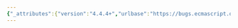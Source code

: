 ```yaml
---
{"_attributes":{"version":"4.4.4+","urlbase":"https://bugs.ecmascript.org/","maintainer":"dherman@mozilla.com"},"bug":{"bug_id":2442,"creation_ts":"2014-01-27 06:44:00 -0800","short_desc":"12.1.5 Object Initialiser: Missing [?Yield] parameter in CoverInitialisedName","delta_ts":"2014-04-06 11:29:46 -0700","product":"Draft for 6th Edition","component":"technical issue","version":"Rev 22: January 20, 2014 Draft","rep_platform":"All","op_sys":"All","bug_status":"RESOLVED","resolution":"FIXED","priority":"Normal","bug_severity":"normal","everconfirmed":true,"reporter":{"uid":"andrebargull","name":"André Bargull"},"assigned_to":{"uid":"allen","name":"Allen Wirfs-Brock"},"long_desc":[{"commentid":7011,"comment_count":0,"who":{"uid":"andrebargull","name":"André Bargull"},"bug_when":"2014-01-27 06:44:16 -0800","thetext":"12.1.5  Object Initialiser:\n- CoverInitialisedName[Yield] : IdentifierReference Initialiser[In, ?Yield]\n\nChange `IdentifierReference` to `IdentifierReference[?Yield]`."},{"commentid":7129,"comment_count":1,"who":{"uid":"allen","name":"Allen Wirfs-Brock"},"bug_when":"2014-01-27 11:26:21 -0800","thetext":"fixed in rev23 editor's draft"},{"commentid":7530,"comment_count":2,"who":{"uid":"allen","name":"Allen Wirfs-Brock"},"bug_when":"2014-04-06 11:29:46 -0700","thetext":"fixed in rev23 draft"}]}}
---
```

